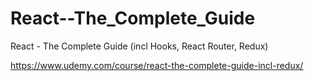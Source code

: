 # React--The_Complete_Guide
React - The Complete Guide (incl Hooks, React Router, Redux)

https://www.udemy.com/course/react-the-complete-guide-incl-redux/
